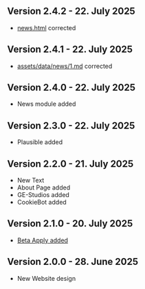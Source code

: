 ## Version 2.4.2 - 22. July 2025
- [news.html](/news/news.html) corrected

## Version 2.4.1 - 22. July 2025
- [assets/data/news/1.md](/assets/data/news/1.md) corrected

## Version 2.4.0 - 22. July 2025
- News module added

## Version 2.3.0 - 22. July 2025
- Plausible added

## Version 2.2.0 - 21. July 2025
- New Text
- About Page added
- GE-Studios added
- CookieBot added

## Version 2.1.0 - 20. July 2025
- [Beta Apply added](/beta/apply/index.php)

## Version 2.0.0 - 28. June 2025
- New Website design